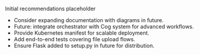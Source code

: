 Initial recommendations placeholder
* Consider expanding documentation with diagrams in future.
* Future: integrate orchestrator with Cog system for advanced workflows.
* Provide Kubernetes manifest for scalable deployment.
* Add end-to-end tests covering file upload flows.
* Ensure Flask added to setup.py in future for distribution.
